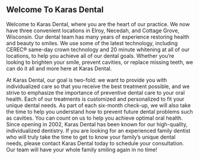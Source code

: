 
Welcome To Karas Dental
-----------------------
Welcome to Karas Dental, where you are the heart of our practice. We now have three convenient locations in Elroy, Necedah, and Cottage Grove, Wisconsin. Our dental team has many years of experience restoring health and beauty to smiles. We use some of the latest technology, including CEREC® same-day crown technology and 20 minute whitening at all of our locations, to help you achieve all of our dental goals. Whether you’re looking to brighten your smile, prevent cavities, or replace missing teeth, we can do it all and more here at Karas Dental.

At Karas Dental, our goal is two-fold: we want to provide you with individualized care so that you receive the best treatment possible, and we strive to emphasize the importance of preventive dental care to your oral health. Each of our treatments is customized and personalized to fit your unique dental needs. As part of each six-month check-up, we will also take the time to help you understand how to prevent future dental problems such as cavities. You can count on us to help you achieve optimal oral health. Since opening in 2002, Karas Dental has been known for our high-quality, individualized dentistry. If you are looking for an experienced family dentist who will truly take the time to get to know your family’s unique dental needs, please contact Karas Dental today to schedule your consultation. Our team will have your whole family smiling again in no time!
